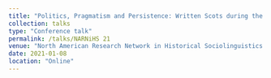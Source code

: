 ```yaml
---
title: "Politics, Pragmatism and Persistence: Written Scots during the Union debates in personal correspondence"
collection: talks
type: "Conference talk"
permalink: /talks/NARNiHS 21
venue: "North American Research Network in Historical Sociolinguistics Conference (NARNiHS 21)"
date: 2021-01-08
location: "Online"
---
```

